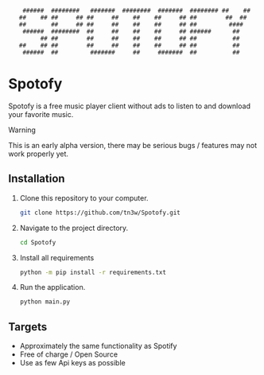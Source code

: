 ```
    ######  ########   #######  ########  #######  ######## ##    ## 
   ##    ## ##     ## ##     ##    ##    ##     ## ##        ##  ##  
   ##       ##     ## ##     ##    ##    ##     ## ##         ####   
    ######  ########  ##     ##    ##    ##     ## ######      ##    
         ## ##        ##     ##    ##    ##     ## ##          ##    
   ##    ## ##        ##     ##    ##    ##     ## ##          ##    
    ######  ##         #######     ##     #######  ##          ##    
```

# Spotofy
Spotofy is a free music player client without ads to listen to and download your favorite music.


> [!WARNING]
> This is an early alpha version, there may be serious bugs / features may not work properly yet.


## Installation

1. Clone this repository to your computer.
   ```bash
   git clone https://github.com/tn3w/Spotofy.git
   ```

2. Navigate to the project directory.
   ```bash
   cd Spotofy
   ```

3. Install all requirements
   ```bash
   python -m pip install -r requirements.txt
   ```

5. Run the application.
   ```bash
   python main.py
   ```


## Targets
- Approximately the same functionality as Spotify
- Free of charge / Open Source
- Use as few Api keys as possible
